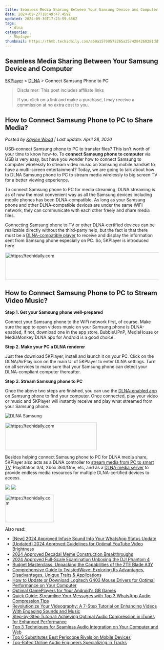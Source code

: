 ```yaml
---
title: Seamless Media Sharing Between Your Samsung Device and Computer
date: 2024-09-27T18:49:47.459Z
updated: 2024-09-30T17:23:59.656Z
tags:
  - dlna
categories:
  - 5kplayer
thumbnail: https://thmb.techidaily.com/a69a15798572265a2574284260281ddf651b6e2edc67c914e7a3a40f4a1feb7f.png
---
```


## Seamless Media Sharing Between Your Samsung Device and Computer

[5KPlayer](https://tools.techidaily.com/5kplayer/products/) \> [DLNA](https://tools.techidaily.com/5kplayer/dlna/) \> Connect Samsung Phone to PC

>  Disclaimer: This post includes affiliate links
>
>  If you click on a link and make a purchase, I may receive a commission at no extra cost to you.
>

## How to Connect Samsung Phone to PC to Share Media?

 _Posted by [Kaylee Wood](https://www.quora.com/profile/Amanda-Hu-21) | Last update: April 28, 2020_

USB-connect Samsung phone to PC to transfer files? This isn't worth of your time to know how-to. To **connect Samsung phone to computer** via USB is very easy, but have you wonder how to connect Samsung to computer wirelessly to stream video music on Samsung mobile handset to have a multi-screen entertainment? Today, we are going to talk about how to DLNA Samsung phone to PC to stream media wirelessly to big screen TV for a better viewing experience.

To connect Samsung phone to PC for media streaming, DLNA streaming is as of now the most convenient way as all the Samsung devices including mobile phones has been DLNA-compatible. As long as your Samsung phone and other DLNA-compatible devices are under the same WiFi network, they can communicate with each other freely and share media files.

Connecting Samsung phone to TV or other DLNA-certified devices can be realizable directly without the third-party help, but the fact is that there must be a [DLNA-compatible player](https://tools.techidaily.com/5kplayer/dlna/) to receive and display the information sent from Samsung phone especially on PC. So, 5KPlayer is introduced here.

<!-- affiliate ads begin -->
<a href="https://appsumo.8odi.net/c/5597632/2094415/7443" target="_top" id="2094415">
  <img src="//a.impactradius-go.com/display-ad/7443-2094415" border="0" alt="https://techidaily.com" width="728" height="90"/>
</a>
<img height="0" width="0" src="https://appsumo.8odi.net/i/5597632/2094415/7443" style="position:absolute;visibility:hidden;" border="0" />
<!-- affiliate ads end -->

## How to Connect Samsung Phone to PC to Stream Video Music?

**Step 1\. Get your Samsung phone well-prepared**

Connect your Samsung phone to the WiFi network first, of course. Make sure the app to open videos music on your Samsung phone is DLNA-enabled, if not, download one in the app store. BubbleUPnP, MediaHouse or MediaMonkey DLNA app for Android is a good choice.

**Step 2\. Make your PC a DLNA renderer**

Just free download 5KPlayer, install and launch it on your PC. Click on the DLNA/AirPlay icon on the main UI of 5KPlayer to enter DLNA settings. Turn on all services to make sure that your Samsung phone can detect your DLNA-compliant computer thereafter. 

**Step 3\. Stream Samsung phone to PC**

Once the above two steps are finished, you can use the [DLNA-enabled app](https://tools.techidaily.com/5kplayer/dlna/) on Samsung phone to find your computer. Once connected, play your video or music and 5KPlayer will instantly receive and play what streamed from your Samsung phone.

![DLNA Samsung](https://www.5kplayer.com/dlna/img/connect-samsung-to-pc.jpg) 

<!-- affiliate ads begin -->
<a href="https://aligracehair.sjv.io/c/5597632/2135369/19272" target="_top" id="2135369">
  <img src="//a.impactradius-go.com/display-ad/19272-2135369" border="0" alt="https://techidaily.com" width="300" height="90"/>
</a>
<img height="0" width="0" src="https://aligracehair.sjv.io/i/5597632/2135369/19272" style="position:absolute;visibility:hidden;" border="0" />
<!-- affiliate ads end -->

Besides helping connect Samsung phone to PC for DLNA media share, 5KPlayer also acts as a DLNA controller to [stream media from PC to smart TV](https://tools.techidaily.com/5kplayer/dlna/), PlayStation 3/4, Xbox 360/One, etc, and as a [DLNA media server](https://tools.techidaily.com/5kplayer/dlna/) to provide endless media resources for multiple DLNA-certified devices to access.

[![](https://www.5kplayer.com/dlna/../button/freedownwhitewin.png)](https://tools.techidaily.com/5kplayer/products/) [![](https://www.5kplayer.com/dlna/../button/freedownbackmac.png)](https://tools.techidaily.com/5kplayer/products/)

<!-- affiliate ads begin -->
<a href="https://aligracehair.sjv.io/c/5597632/2135352/19272" target="_top" id="2135352">
  <img src="//a.impactradius-go.com/display-ad/19272-2135352" border="0" alt="https://techidaily.com" width="160" height="90"/>
</a>
<img height="0" width="0" src="https://aligracehair.sjv.io/i/5597632/2135352/19272" style="position:absolute;visibility:hidden;" border="0" />
<!-- affiliate ads end -->

<ins class="adsbygoogle"
     style="display:block"
     data-ad-format="autorelaxed"
     data-ad-client="ca-pub-7571918770474297"
     data-ad-slot="1223367746"></ins>

<ins class="adsbygoogle"
     style="display:block"
     data-ad-client="ca-pub-7571918770474297"
     data-ad-slot="8358498916"
     data-ad-format="auto"
     data-full-width-responsive="true"></ins>

<span class="atpl-alsoreadstyle">Also read:</span>
<div><ul>
<li><a href="https://article-files.techidaily.com/new-2024-approved-infuse-sound-into-your-whatsapp-status-update/"><u>[New] 2024 Approved Infuse Sound Into Your WhatsApp Status Update</u></a></li>
<li><a href="https://eaxpv-info.techidaily.com/updated-2024-approved-guidelines-for-optimal-youtube-video-brightness/"><u>[Updated] 2024 Approved Guidelines for Optimal YouTube Video Brightness</u></a></li>
<li><a href="https://fox-info.techidaily.com/2024-approved-decadal-meme-construction-breakthroughs/"><u>2024 Approved Decadal Meme Construction Breakthroughs</u></a></li>
<li><a href="https://some-knowledge.techidaily.com/2024-approved-full-scale-examination-unboxing-the-dji-phantom-4/"><u>2024 Approved Full-Scale Examination Unboxing the DJI Phantom 4</u></a></li>
<li><a href="https://buynow-reviews.techidaily.com/budget-masterclass-unpacking-the-capabilities-of-the-zte-blade-a3y/"><u>Budget Masterclass: Unpacking the Capabilities of the ZTE Blade A3Y</u></a></li>
<li><a href="https://media-tips.techidaily.com/comprehensive-guide-to-twistedwave-exploring-its-advantages-disadvantages-unique-traits-and-applications/"><u>Comprehensive Guide to TwistedWave: Exploring Its Advantages, Disadvantages, Unique Traits & Applications</u></a></li>
<li><a href="https://program-issues.techidaily.com/how-to-update-or-download-logitech-g403-mouse-drivers-for-optimal-performance-on-your-computer/"><u>How to Update or Download Logitech G403 Mouse Drivers for Optimal Performance on Your Computer</u></a></li>
<li><a href="https://screen-capture.techidaily.com/optimal-gameplayers-for-your-androids-gb-games/"><u>Optimal GamePlayers for Your Android's GB Games</u></a></li>
<li><a href="https://media-tips.techidaily.com/quick-guide-streamline-your-messages-with-top-3-whatsapp-audio-compression-tips/"><u>Quick Guide: Streamline Your Messages with Top 3 WhatsApp Audio Compression Tips</u></a></li>
<li><a href="https://media-tips.techidaily.com/revolutionize-your-videography-a-7-step-tutorial-on-enhancing-videos-with-engaging-sounds-and-music/"><u>Revolutionize Your Videography: A 7-Step Tutorial on Enhancing Videos With Engaging Sounds and Music</u></a></li>
<li><a href="https://media-tips.techidaily.com/step-by-step-tutorial-achieving-optimal-audio-compression-in-itunes-for-enhanced-performance/"><u>Step-by-Step Tutorial: Achieving Optimal Audio Compression in iTunes for Enhanced Performance</u></a></li>
<li><a href="https://media-tips.techidaily.com/top-3-techniques-for-seamless-audio-integration-on-your-computer-and-web/"><u>Top 3 Techniques for Seamless Audio Integration on Your Computer and Web</u></a></li>
<li><a href="https://fox-glue.techidaily.com/top-6-substitutes-best-periscope-rivals-on-mobile-devices/"><u>Top 6 Substitutes Best Periscope Rivals on Mobile Devices</u></a></li>
<li><a href="https://media-tips.techidaily.com/top-rated-online-audio-engineers-specializing-in-tracks/"><u>Top-Rated Online Audio Engineers Specializing in Tracks</u></a></li>
</ul></div>

